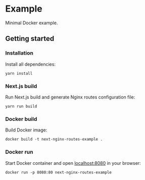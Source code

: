 # Example

Minimal Docker example.

## Getting started

### Installation

Install all dependencies:

```shell
yarn install
```

### Next.js build

Run Next.js build and generate Nginx routes configuration file:

```shell
yarn run build
```

### Docker build

Build Docker image:

```shell
docker build -t next-nginx-routes-example .
```

### Docker run

Start Docker container and open [localhost:8080](http://localhost:8080) in your browser:

```shell
docker run -p 8080:80 next-nginx-routes-example
```
